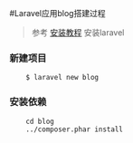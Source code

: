 #Laravel应用blog搭建过程

> 参考 [安装教程](http://laravel-china.org/docs/5.1/installation) 安装laravel

### 新建项目
```shell
    $ laravel new blog
```

### 安装依赖
```shell
    cd blog
    ../composer.phar install
```



